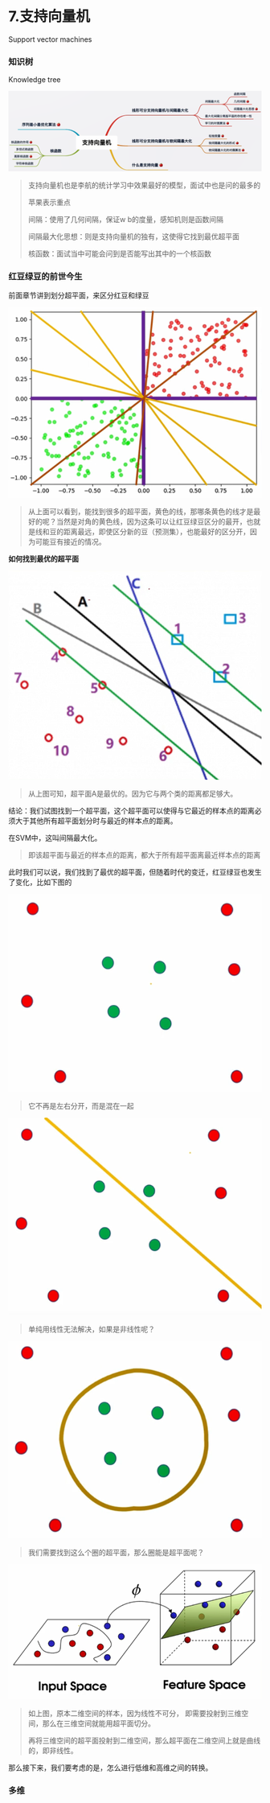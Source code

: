 # 7.支持向量机

Support vector machines

### 知识树

Knowledge tree

![1619229799424](assets/1619229799424.png)

> 支持向量机也是李航的统计学习中效果最好的模型，面试中也是问的最多的
>
> 苹果表示重点
>
> 间隔：使用了几何间隔，保证w b的度量，感知机则是函数间隔
>
> 间隔最大化思想：则是支持向量机的独有，这使得它找到最优超平面
>
> 核函数：面试当中可能会问到是否能写出其中的一个核函数



### 红豆绿豆的前世今生

前面章节讲到划分超平面，来区分红豆和绿豆

![1619230292531](assets/1619230292531.png)

> 从上面可以看到，能找到很多的超平面，黄色的线，那哪条黄色的线才是最好的呢？当然是对角的黄色线，因为这条可以让红豆绿豆区分的最开，也就是线和豆的距离最远，即使区分新的豆（预测集），也能最好的区分开，因为可能豆有接近的情况。

**如何找到最优的超平面**

![1619230622465](assets/1619230622465.png)

> 从上图可知，超平面A是最优的。因为它与两个类的距离都足够大。

结论：我们试图找到一个超平面，这个超平面可以使得与它最近的样本点的距离必须大于其他所有超平面划分时与最近的样本点的距离。

在SVM中，这叫间隔最大化。

> 即该超平面与最近的样本点的距离，都大于所有超平面离最近样本点的距离

此时我们可以说，我们找到了最优的超平面，但随着时代的变迁，红豆绿豆也发生了变化，比如下图的

![1619230914515](assets/1619230914515.png)

> 它不再是左右分开，而是混在一起

![1619230958940](assets/1619230958940.png)

> 单纯用线性无法解决，如果是非线性呢？

![1619230986759](assets/1619230986759.png)

> 我们需要找到这么个圈的超平面，那么圈能是超平面呢？

![1619231022688](assets/1619231022688.png)

> 如上图，原本二维空间的样本，因为线性不可分， 即需要投射到三维空间，那么在三维空间就能用超平面切分。
>
> 再将三维空间的超平面投射到二维空间，那么超平面在二维空间上就是曲线的，即非线性。

那么接下来，我们要考虑的是，怎么进行低维和高维之间的转换。



### 多维

